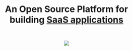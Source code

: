 <h1 align="center">An Open Source Platform for building <a href="https://huly.io">SaaS applications</a></h1><br>

<p align="center">
  <a href="https://huly.io">
    <img src="/_astro/dark-kanban.D2kAOX88_q4nnu.webp" srcset="/_astro/dark-kanban.D2kAOX88_q4nnu.webp 980w, /_astro/dark-kanban.D2kAOX88_q4nnu.webp 1960w" loading="eager" decoding="async">
  </a>
</p>

